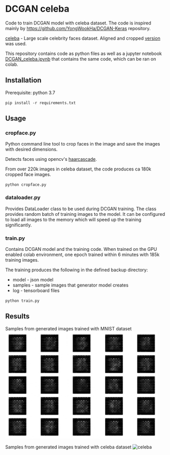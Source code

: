 # DCGAN celeba
Code to train DCGAN model with celeba dataset. The code is inspired mainly by https://github.com/YongWookHa/DCGAN-Keras repository.

[celeba](http://mmlab.ie.cuhk.edu.hk/projects/CelebA.html) - Large scale celebrity faces dataset. Aligned and cropped [version](https://drive.google.com/drive/folders/0B7EVK8r0v71pTUZsaXdaSnZBZzg) was used.

This repository contains code as python files as well as a jupyter notebook [DCGAN_celeba.ipynb](DCGAN_celeba.ipynb) that contains the same code, which can be ran on colab.

## Installation
Prerequisite: python 3.7

`pip install -r requirements.txt`

## Usage

### cropface.py
Python command line tool to crop faces in the image and save the images with desired dimensions.

Detects faces using opencv's [haarcascade](https://github.com/opencv/opencv/blob/master/data/haarcascades/haarcascade_frontalface_default.xml).

From over 220k images in celeba dataset, the code produces ca 180k cropped face images.

`python cropface.py`

### dataloader.py
Provides DataLoader class to be used during DCGAN training. The class provides random batch of training images to the model. It can be configured to load all images to the memory which will speed up the training significantly.

### train.py
Contains DCGAN model and the training code. When trained on the GPU enabled colab environment, one epoch trained within 6 minutes with 185k training images.

The training produces the following in the defined backup directory:
- model - json model
- samples - sample images that generator model creates
- log - tensorboard files

`python train.py`

## Results
Samples from generated images trained with MNIST dataset
![mnist](gifs/mnist.gif)

Samples from generated images trained with celeba dataset
![celeba](gifs/celeba.gif)